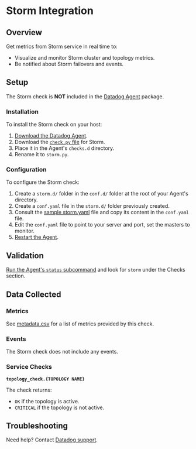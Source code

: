 # Storm Integration

## Overview

Get metrics from Storm service in real time to:

* Visualize and monitor Storm cluster and topology metrics.
* Be notified about Storm failovers and events.

## Setup

The Storm check is **NOT** included in the [Datadog Agent][1] package.

### Installation

To install the Storm check on your host:

1. [Download the Datadog Agent][1].
2. Download the [`check.py` file][2] for Storm.
3. Place it in the Agent's `checks.d` directory.
4. Rename it to `storm.py`.

### Configuration

To configure the Storm check:

1. Create a `storm.d/` folder in the `conf.d/` folder at the root of your Agent's directory.
2. Create a `conf.yaml` file in the `storm.d/` folder previously created.
3. Consult the [sample storm.yaml][2] file and copy its content in the `conf.yaml` file.
4. Edit the `conf.yaml` file to point to your server and port, set the masters to monitor.
5. [Restart the Agent][3].

## Validation

[Run the Agent's `status` subcommand][4] and look for `storm` under the Checks section.

## Data Collected
### Metrics
See [metadata.csv][5] for a list of metrics provided by this check.

### Events
The Storm check does not include any events.

### Service Checks
**`topology_check.{TOPOLOGY NAME}`**

The check returns:

* `OK` if the topology is active.
* `CRITICAL` if the topology is not active.

## Troubleshooting
Need help? Contact [Datadog support][6].

[1]: https://app.datadoghq.com/account/settings#agent
[2]: https://github.com/DataDog/integrations-extras/blob/master/storm/conf.yaml.example
[3]: https://docs.datadoghq.com/agent/faq/agent-commands/#start-stop-restart-the-agent
[4]: https://docs.datadoghq.com/agent/faq/agent-commands/#agent-status-and-information
[5]: https://github.com/DataDog/integrations-extras/blob/master/storm/metadata.csv
[6]: http://docs.datadoghq.com/help/
